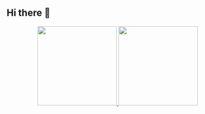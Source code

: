## Hi there 👋

<div align="center">
  <a href="https://github.com/rodrigoOtus7">
  <img height="180em" src="https://github-readme-stats.vercel.app/api?username=rodrigobeavis&show_icons=true&theme=github_dark&include_all_commits=true&count_private=true"/>
  <img height="180em" src="https://github-readme-stats.vercel.app/api/top-langs/?username=rodrigobeavis&layout=compact&langs_count=7&theme=github_dark"/>
</div>
<!--
**rodrigoOtus7/rodrigoOtus7** is a ✨ _special_ ✨ repository because its `README.md` (this file) appears on your GitHub profile.

Here are some ideas to get you started:

- 🔭 I’m currently working on ...
- 🌱 I’m currently learning ...
- 👯 I’m looking to collaborate on ...
- 🤔 I’m looking for help with ...
- 💬 Ask me about ...
- 📫 How to reach me: ...
- 😄 Pronouns: ...
- ⚡ Fun fact: ...
-->
